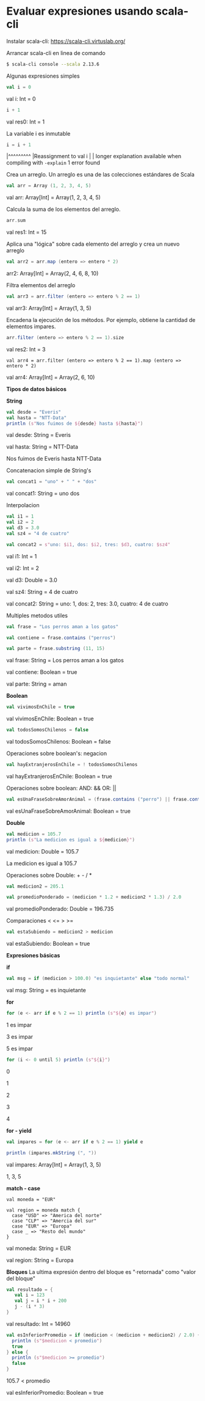 # Evaluar expresiones usando scala-cli



Instalar scala-cli:  https://scala-cli.virtuslab.org/



Arrancar scala-cli en linea de comando

```bash
$ scala-cli console --scala 2.13.6
```



Algunas expresiones simples

```Scala
val i = 0
```

val i: Int = 0

```scala
i + 1
```

val res0: Int = 1



La variable i es inmutable

````scala
i = i + 1
````

|^^^^^^^^^
  |Reassignment to val i
  |
  | longer explanation available when compiling with `-explain`
1 error found



Crea un arreglo.  Un arreglo es una de las colecciones estándares de Scala

```scala
val arr = Array (1, 2, 3, 4, 5)
```

val arr: Array[Int] = Array(1, 2, 3, 4, 5)



Calcula la suma de los elementos del arreglo. 

````scala
arr.sum
````

val res1: Int = 15



Aplica una "lógica" sobre cada elemento del arreglo y crea un nuevo arreglo

````scala
val arr2 = arr.map (entero => entero * 2)
````

arr2: Array[Int] = Array(2, 4, 6, 8, 10)



Filtra elementos del arreglo

````scala
val arr3 = arr.filter (entero => entero % 2 == 1)
````

val arr3: Array[Int] = Array(1, 3, 5)



Encadena la ejecución de los métodos.  Por ejemplo, obtiene la cantidad de elementos impares.

````scala
arr.filter (entero => entero % 2 == 1).size
````

val res2: Int = 3



````
val arr4 = arr.filter (entero => entero % 2 == 1).map (entero => entero * 2)
````

val arr4: Array[Int] = Array(2, 6, 10)



**Tipos de datos básicos** 

**String**

````scala
val desde = "Everis"
val hasta = "NTT-Data"
println (s"Nos fuimos de ${desde} hasta ${hasta}")
````

val desde: String = Everis

val hasta: String = NTT-Data

Nos fuimos de Everis hasta NTT-Data


Concatenacion simple de String's
````scala
val concat1 = "uno" + " " + "dos"
````

val concat1: String = uno dos

Interpolacion
````scala
val i1 = 1
val i2 = 2
val d3 = 3.0
val sz4 = "4 de cuatro"

val concat2 = s"uno: $i1, dos: $i2, tres: $d3, cuatro: $sz4"
````
val i1: Int = 1

val i2: Int = 2

val d3: Double = 3.0

val sz4: String = 4 de cuatro

val concat2: String = uno: 1, dos: 2, tres: 3.0, cuatro: 4 de cuatro

Multiples metodos utiles
````scala
val frase = "Los perros aman a los gatos"

val contiene = frase.contains ("perros")

val parte = frase.substring (11, 15)
````
val frase: String = Los perros aman a los gatos

val contiene: Boolean = true

val parte: String = aman


**Boolean**

````scala
val vivimosEnChile = true
````

val vivimosEnChile: Boolean = true

````scala
val todosSomosChilenos = false
````

val todosSomosChilenos: Boolean = false

Operaciones sobre boolean's: negacion
````scala
val hayExtranjerosEnChile = ! todosSomosChilenos 
````
val hayExtranjerosEnChile: Boolean = true

Operaciones sobre boolean: AND: &&  OR: ||
````scala
val esUnaFraseSobreAmorAnimal = (frase.contains ("perro") || frase.contains ("serpiente")) && frase.contains ("ama")
````
val esUnaFraseSobreAmorAnimal: Boolean = true


**Double**

````scala
val medicion = 105.7
println (s"La medicion es igual a ${medicion}")
````

val medicion: Double = 105.7

La medicion es igual a 105.7


Operaciones sobre Double: + - / *
````scala
val medicion2 = 205.1

val promedioPonderado = (medicion * 1.2 + medicion2 * 1.3) / 2.0
````

val promedioPonderado: Double = 196.735

Comparaciones < <= > >=
````scala
val estaSubiendo = medicion2 > medicion
````
val estaSubiendo: Boolean = true



**Expresiones básicas**

**if**

````scala
val msg = if (medicion > 100.0) "es inquietante" else "todo normal"
````

val msg: String = es inquietante


**for**

````scala
for (e <- arr if e % 2 == 1) println (s"${e} es impar")
````
1 es impar

3 es impar

5 es impar

````scala
for (i <- 0 until 5) println (s"${i}")
````
0

1

2

3

4

**for - yield**

````scala
val impares = for (e <- arr if e % 2 == 1) yield e

println (impares.mkString (", "))
````

val impares: Array[Int] = Array(1, 3, 5)

1, 3, 5


**match -  case**

````
val moneda = "EUR"

val region = moneda match {
  case "USD" => "America del norte"
  case "CLP" => "Amercia del sur"
  case "EUR" => "Europa"
  case _ => "Resto del mundo"
}
````

val moneda: String = EUR

val region: String = Europa



**Bloques** La ultima expresión dentro del bloque es "·retornada" como "valor del bloque"

````scala
val resultado = {
   val i = 123
   val j = i * i + 200
   j - (i * 3)
}
````
val resultado: Int = 14960

````scala
val esInferiorPromedio = if (medicion < (medicion + medicion2) / 2.0) {
  println (s"$medicion < promedio")
  true 
} else {
  println (s"$medicion >= promedio")
  false
}
````
105.7 < promedio

val esInferiorPromedio: Boolean = true


